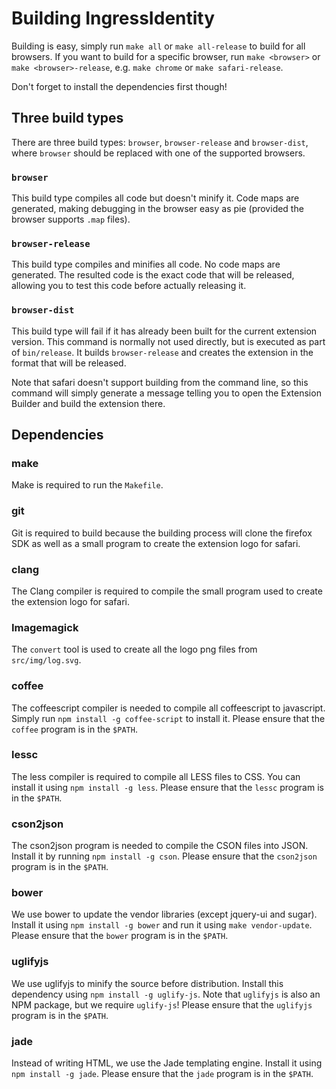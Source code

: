 # Building IngressIdentity

Building is easy, simply run `make all` or `make all-release` to build for all browsers.
If you want to build for a specific browser, run `make <browser>` or `make <browser>-release`,
e.g. `make chrome` or `make safari-release`.

Don't forget to install the dependencies first though!

## Three build types

There are three build types: `browser`, `browser-release` and `browser-dist`,
where `browser` should be replaced with one of the supported browsers.

### `browser`

This build type compiles all code but doesn't minify it. Code maps are generated,
making debugging in the browser easy as pie (provided the browser supports `.map` files).

### `browser-release`

This build type compiles and minifies all code. No code maps are generated. The resulted
code is the exact code that will be released, allowing you to test this code before
actually releasing it.

### `browser-dist`

This build type will fail if it has already been built for the current extension version.
This command is normally not used directly, but is executed as part of `bin/release`. It builds
`browser-release` and creates the extension in the format that will be released.

Note that safari doesn't support building from the command line, so this command will simply
generate a message telling you to open the Extension Builder and build the extension there.

## Dependencies

### make

Make is required to run the `Makefile`.

### git

Git is required to build because the building process will clone the firefox
SDK as well as a small program to create the extension logo for safari.

### clang

The Clang compiler is required to compile the small program used to create the
extension logo for safari.

### Imagemagick

The `convert` tool is used to create all the logo png files from `src/img/log.svg`.

### coffee

The coffeescript compiler is needed to compile all coffeescript to javascript.
Simply run `npm install -g coffee-script` to install it.
Please ensure that the `coffee` program is in the `$PATH`.

### lessc

The less compiler is required to compile all LESS files to CSS. You can install
it using `npm install -g less`. Please ensure that the `lessc` program is in the `$PATH`.

### cson2json

The cson2json program is needed to compile the CSON files into JSON. Install it
by running `npm install -g cson`. Please ensure that the `cson2json` program is in the `$PATH`.

### bower

We use bower to update the vendor libraries (except jquery-ui and sugar). Install
it using `npm install -g bower` and run it using `make vendor-update`. Please ensure
that the `bower` program is in the `$PATH`.

### uglifyjs

We use uglifyjs to minify the source before distribution. Install this dependency
using `npm install -g uglify-js`. Note that `uglifyjs` is also an NPM package, but
we require `uglify-js`! Please ensure that the `uglifyjs` program is in the `$PATH`.

### jade

Instead of writing HTML, we use the Jade templating engine. Install it using
`npm install -g jade`. Please ensure that the `jade` program is in the `$PATH`.
